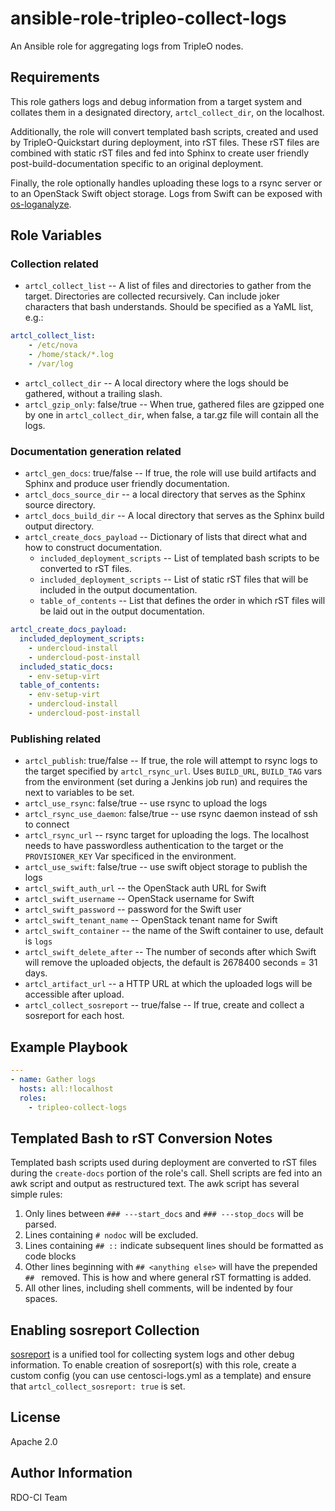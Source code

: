 ansible-role-tripleo-collect-logs
=================================

An Ansible role for aggregating logs from TripleO nodes.

Requirements
------------

This role gathers logs and debug information from a target system and
collates them in a designated directory, `artcl_collect_dir`, on the localhost.

Additionally, the role will convert templated bash scripts, created and used by
TripleO-Quickstart during deployment, into rST files. These rST files are
combined with static rST files and fed into Sphinx to create user friendly
post-build-documentation specific to an original deployment.

Finally, the role optionally handles uploading these logs to a rsync server or
to an OpenStack Swift object storage. Logs from Swift can be exposed with
[os-loganalyze](https://github.com/openstack-infra/os-loganalyze).

Role Variables
--------------

### Collection related

* `artcl_collect_list` -- A list of files and directories to gather from
  the target. Directories are collected recursively. Can include joker
  characters that bash understands. Should be specified as a YaML list,
  e.g.:

```yaml
artcl_collect_list:
    - /etc/nova
    - /home/stack/*.log
    - /var/log
```

* `artcl_collect_dir` -- A local directory where the logs should be
  gathered, without a trailing slash.
* `artcl_gzip_only`: false/true  -- When true, gathered files are gzipped one
  by one in `artcl_collect_dir`, when false, a tar.gz file will contain all the
  logs.

### Documentation generation related

* `artcl_gen_docs`: true/false -- If true, the role will use build artifacts
  and Sphinx and produce user friendly documentation.
* `artcl_docs_source_dir` -- a local directory that serves as the Sphinx source
  directory.
* `artcl_docs_build_dir` -- A local directory that serves as the Sphinx build
  output directory.
* `artcl_create_docs_payload` -- Dictionary of lists that direct what and how
  to construct documentation.
    * `included_deployment_scripts` -- List of templated bash scripts to be
      converted to rST files.
    * `included_deployment_scripts` -- List of static rST files that will be
      included in the output documentation.
    * `table_of_contents` -- List that defines the order in which rST files
      will be laid out in the output documentation.

```yaml
artcl_create_docs_payload:
  included_deployment_scripts:
    - undercloud-install
    - undercloud-post-install
  included_static_docs:
    - env-setup-virt
  table_of_contents:
    - env-setup-virt
    - undercloud-install
    - undercloud-post-install
```

### Publishing related

* `artcl_publish`: true/false -- If true, the role will attempt to rsync logs
  to the target specified by `artcl_rsync_url`. Uses `BUILD_URL`, `BUILD_TAG`
  vars from the environment (set during a Jenkins job run) and requires the
  next to variables to be set.
* `artcl_use_rsync`: false/true -- use rsync to upload the logs
* `artcl_rsync_use_daemon`: false/true -- use rsync daemon instead of ssh to connect
* `artcl_rsync_url` -- rsync target for uploading the logs. The localhost
  needs to have passwordless authentication to the target or the
  `PROVISIONER_KEY` Var specificed in the environment.
* `artcl_use_swift`: false/true -- use swift object storage to publish the logs
* `artcl_swift_auth_url` -- the OpenStack auth URL for Swift
* `artcl_swift_username` -- OpenStack username for Swift
* `artcl_swift_password` -- password for the Swift user
* `artcl_swift_tenant_name` -- OpenStack tenant name for Swift
* `artcl_swift_container` -- the name of the Swift container to use,
  default is `logs`
* `artcl_swift_delete_after` -- The number of seconds after which Swift will
  remove the uploaded objects, the default is 2678400 seconds = 31 days.
* `artcl_artifact_url` -- a HTTP URL at which the uploaded logs will be
  accessible after upload.
* `artcl_collect_sosreport` -- true/false -- If true, create and collect a
  sosreport for each host.

Example Playbook
----------------

```yaml
---
- name: Gather logs
  hosts: all:!localhost
  roles:
    - tripleo-collect-logs
```

Templated Bash to rST Conversion Notes
--------------------------------------

Templated bash scripts used during deployment are converted to rST files
during the `create-docs` portion of the role's call. Shell scripts are
fed into an awk script and output as restructured text. The awk script
has several simple rules:

1. Only lines between `### ---start_docs` and `### ---stop_docs` will be
  parsed.
2. Lines containing `# nodoc` will be excluded.
3. Lines containing `## ::` indicate subsequent lines should be formatted
  as code blocks
4. Other lines beginning with `## <anything else>` will have the prepended
   `## ` removed. This is how and where general rST formatting is added.
5. All other lines, including shell comments, will be indented by four spaces.

Enabling sosreport Collection
-----------------------------

[sosreport](https://github.com/sosreport/sos) is a unified tool for collecting
system logs and other debug information. To enable creation of sosreport(s)
with this role, create a custom config (you can use centosci-logs.yml
as a template) and ensure that `artcl_collect_sosreport: true` is set.

License
-------

Apache 2.0

Author Information
------------------

RDO-CI Team
